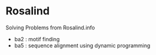 # Rosalind
Solving Problems from Rosalind.info

* ba2 : motif finding
* ba5 : sequence alignment using dynamic programming
